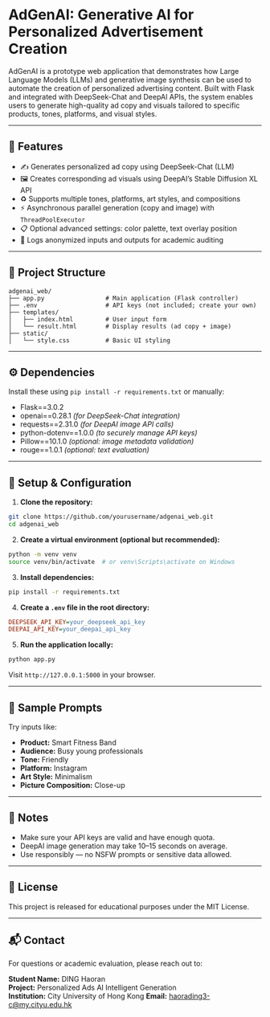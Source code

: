 # AdGenAI: Generative AI for Personalized Advertisement Creation

AdGenAI is a prototype web application that demonstrates how Large Language Models (LLMs) and generative image synthesis can be used to automate the creation of personalized advertising content. Built with Flask and integrated with DeepSeek-Chat and DeepAI APIs, the system enables users to generate high-quality ad copy and visuals tailored to specific products, tones, platforms, and visual styles.

---

## 🚀 Features

- ✍️ Generates personalized ad copy using DeepSeek-Chat (LLM)
- 🖼 Creates corresponding ad visuals using DeepAI’s Stable Diffusion XL API
- ♻ Supports multiple tones, platforms, art styles, and compositions
- ⚡ Asynchronous parallel generation (copy and image) with `ThreadPoolExecutor`
- 📋 Optional advanced settings: color palette, text overlay position
- 📜 Logs anonymized inputs and outputs for academic auditing

---

## 📁 Project Structure

```plaintext
adgenai_web/
├── app.py                 # Main application (Flask controller)
├── .env                   # API keys (not included; create your own)
├── templates/
│   ├── index.html         # User input form
│   └── result.html        # Display results (ad copy + image)
├── static/
│   └── style.css          # Basic UI styling
```

---

## ⚙️ Dependencies

Install these using `pip install -r requirements.txt` or manually:

- Flask==3.0.2
- openai==0.28.1  *(for DeepSeek-Chat integration)*
- requests==2.31.0 *(for DeepAI image API calls)*
- python-dotenv==1.0.0 *(to securely manage API keys)*
- Pillow==10.1.0 *(optional: image metadata validation)*
- rouge==1.0.1 *(optional: text evaluation)*

---

## 🔑 Setup & Configuration

1. **Clone the repository:**

```bash
git clone https://github.com/yourusername/adgenai_web.git
cd adgenai_web
```

2. **Create a virtual environment (optional but recommended):**

```bash
python -m venv venv
source venv/bin/activate  # or venv\Scripts\activate on Windows
```

3. **Install dependencies:**

```bash
pip install -r requirements.txt
```

4. **Create a `.env` file in the root directory:**

```ini
DEEPSEEK_API_KEY=your_deepseek_api_key
DEEPAI_API_KEY=your_deepai_api_key
```

5. **Run the application locally:**

```bash
python app.py
```

Visit `http://127.0.0.1:5000` in your browser.

---

## 🧪 Sample Prompts

Try inputs like:

- **Product:** Smart Fitness Band  
- **Audience:** Busy young professionals  
- **Tone:** Friendly  
- **Platform:** Instagram  
- **Art Style:** Minimalism  
- **Picture Composition:** Close-up  

---

## 📝 Notes

- Make sure your API keys are valid and have enough quota.
- DeepAI image generation may take 10–15 seconds on average.
- Use responsibly — no NSFW prompts or sensitive data allowed.

---

## 📜 License

This project is released for educational purposes under the MIT License.

---

## 📬 Contact

For questions or academic evaluation, please reach out to:

**Student Name:** DING Haoran  
**Project:** Personalized Ads AI Intelligent Generation  
**Institution:** City University of Hong Kong
**Email:** haorading3-c@my.cityu.edu.hk